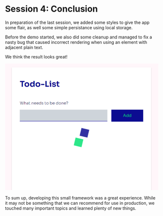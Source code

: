 # Session 4: Conclusion

In preparation of the last session, we added some styles to give the app some flair, as well some simple persistance using local storage.

Before the demo started, we also did some cleanup and managed to fix a nasty bug that caused incorrect rendering when using an element with adjacent plain text.

We think the result looks great!

<img src="static/images/final.apng">

To sum up, developing this small framework was a great experience. While it may not be something that we can recommend for use in production, we touched many important topics and learned plenty of new things.